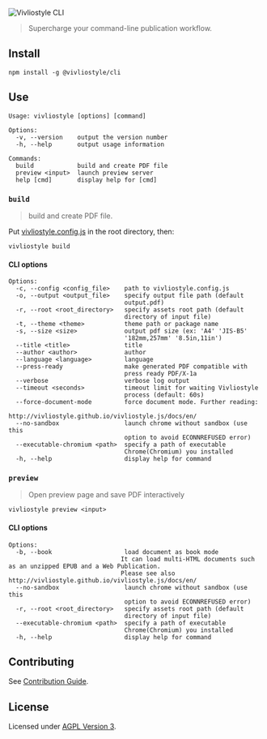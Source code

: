 ![Vivliostyle CLI](https://raw.githubusercontent.com/vivliostyle/vivliostyle-cli/master/assets/cover.jpg)

> Supercharge your command-line publication workflow.

## Install

```
npm install -g @vivliostyle/cli
```

## Use

```
Usage: vivliostyle [options] [command]

Options:
  -v, --version    output the version number
  -h, --help       output usage information

Commands:
  build            build and create PDF file
  preview <input>  launch preview server
  help [cmd]       display help for [cmd]
```

### `build`

> build and create PDF file.

Put [vivliostyle.config.js](https://github.com/vivliostyle/vivliostyle-cli/issues/38) in the root directory, then:

```
vivliostyle build
```

#### CLI options

```
Options:
  -c, --config <config_file>    path to vivliostyle.config.js
  -o, --output <output_file>    specify output file path (default
                                output.pdf)
  -r, --root <root_directory>   specify assets root path (default
                                directory of input file)
  -t, --theme <theme>           theme path or package name
  -s, --size <size>             output pdf size (ex: 'A4' 'JIS-B5'
                                '182mm,257mm' '8.5in,11in')
  --title <title>               title
  --author <author>             author
  --language <language>         language
  --press-ready                 make generated PDF compatible with
                                press ready PDF/X-1a
  --verbose                     verbose log output
  --timeout <seconds>           timeout limit for waiting Vivliostyle
                                process (default: 60s)
  --force-document-mode         force document mode. Further reading:
                                http://vivliostyle.github.io/vivliostyle.js/docs/en/
  --no-sandbox                  launch chrome without sandbox (use this
                                option to avoid ECONNREFUSED error)
  --executable-chromium <path>  specify a path of executable
                                Chrome(Chromium) you installed
  -h, --help                    display help for command
```

### `preview`

> Open preview page and save PDF interactively

```
vivliostyle preview <input>
```

#### CLI options

```
Options:
  -b, --book                    load document as book mode
                               It can load multi-HTML documents such as an unzipped EPUB and a Web Publication.
                               Please see also http://vivliostyle.github.io/vivliostyle.js/docs/en/
  --no-sandbox                  launch chrome without sandbox (use this
                                option to avoid ECONNREFUSED error)
  -r, --root <root_directory>   specify assets root path (default
                                directory of input file)
  --executable-chromium <path>  specify a path of executable
                                Chrome(Chromium) you installed
  -h, --help                    display help for command
```

## Contributing

See [Contribution Guide](CONTRIBUTING.md).

## License

Licensed under [AGPL Version 3](http://www.gnu.org/licenses/agpl.html).
